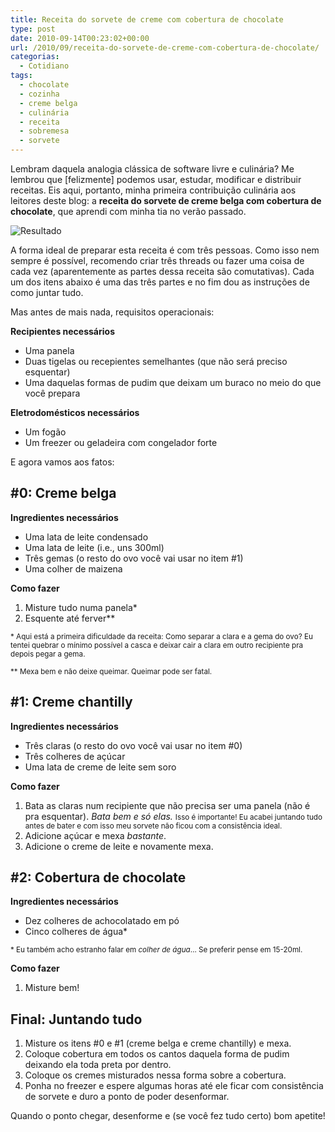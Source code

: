 ```yaml
---
title: Receita do sorvete de creme com cobertura de chocolate
type: post
date: 2010-09-14T00:23:02+00:00
url: /2010/09/receita-do-sorvete-de-creme-com-cobertura-de-chocolate/
categorias:
  - Cotidiano
tags:
  - chocolate
  - cozinha
  - creme belga
  - culinária
  - receita
  - sobremesa
  - sorvete
---
```


Lembram daquela analogia clássica de software livre e culinária? Me lembrou que [felizmente] podemos usar, estudar, modificar e distribuir receitas. Eis aqui, portanto, minha primeira contribuição culinária aos leitores deste blog: a **receita do sorvete de creme belga com cobertura de chocolate**, que aprendi com minha tia no verão passado.

![Resultado](/wp-content/uploads/2010/09/161568462.jpg)

A forma ideal de preparar esta receita é com três pessoas. Como isso nem sempre é possível, recomendo criar três threads ou fazer uma coisa de cada vez (aparentemente as partes dessa receita são comutativas). Cada um dos itens abaixo é uma das três partes e no fim dou as instruções de como juntar tudo.

Mas antes de mais nada, requisitos operacionais:

**Recipientes necessários**

- Uma panela
- Duas tigelas ou recepientes semelhantes (que não será preciso esquentar)
- Uma daquelas formas de pudim que deixam um buraco no meio do que você prepara

**Eletrodomésticos necessários**

- Um fogão
- Um freezer ou geladeira com congelador forte

E agora vamos aos fatos:

## #0: Creme belga

**Ingredientes necessários**

- Uma lata de leite condensado
- Uma lata de leite (i.e., uns 300ml)
- Três gemas (o resto do ovo você vai usar no item #1)
- Uma colher de maizena

**Como fazer**

1. Misture tudo numa panela\*
2. Esquente até ferver\*\*

<small>\* Aqui está a primeira dificuldade da receita: Como separar a clara e a gema do ovo? Eu tentei quebrar o mínimo possível a casca e deixar cair a clara em outro recipiente pra depois pegar a gema.</small>

<small>\*\* Mexa bem e não deixe queimar. Queimar pode ser fatal.</small>

## #1: Creme chantilly

**Ingredientes necessários**

- Três claras (o resto do ovo você vai usar no item #0)
- Três colheres de açúcar
- Uma lata de creme de leite sem soro

**Como fazer**

1. Bata as claras num recipiente que não precisa ser uma panela (não é pra esquentar). _Bata bem e só elas._ <small>Isso é importante! Eu acabei juntando tudo antes de bater e com isso meu sorvete não ficou com a consistência ideal.</small>
2. Adicione açúcar e mexa _bastante_.
3. Adicione o creme de leite e novamente mexa.

## #2: Cobertura de chocolate

**Ingredientes necessários**

- Dez colheres de achocolatado em pó
- Cinco colheres de água\*

<small>\* Eu também acho estranho falar em <em>colher de água</em>… Se preferir pense em 15-20ml.</small>

**Como fazer**

1. Misture bem!

## Final: Juntando tudo

1. Misture os itens #0 e #1 (creme belga e creme chantilly) e mexa.
2. Coloque cobertura em todos os cantos daquela forma de pudim deixando ela toda preta por dentro.
3. Coloque os cremes misturados nessa forma sobre a cobertura.
4. Ponha no freezer e espere algumas horas até ele ficar com consistência de sorvete e duro a ponto de poder desenformar.

Quando o ponto chegar, desenforme e (se você fez tudo certo) bom apetite!
